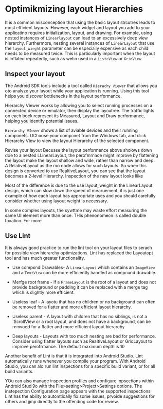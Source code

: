 # Optimikmizing layout Hierarchies
It is a common misconception that using the basic layout strcutres leads to most efficient layouts. However, each widget and layout you add to your applicatino requires initialization, layout, and drawing. For example, using nested instances of `Linearlayout` can lead to an excessively deep view hierarchy. Furthermore, nesting several instances of `LinearLayout` that use the `layout_wieght` parameter can be especially expensive as each child needs to be measured twice. This is particularly important when the layout is inflated repeatedly, such as wehn used in a `ListeView` or `GridView`. 

## Inspect your layout
The Android SDK tools include a tool called `Hierachy Viewer` that allows you oto analyze your layout while your application is running. Using this tool helps you discover bottlenecks in the layout performance. 

Hierarchy Viewer works by allowing you to select running processes on a connected device or emulator, then display the layoutree. The traffic lights on each bock represent its Measured, Layout and Draw performance, helping you identify potential issues. 

`Hierarchy VIewer` shows a list of aviable devices and their running componets. DChoose your componet from the Windows tab, and click Hierarchy View to view the layout Hierarchy of the selected component. 

Revise your layout
Becuase the layout performance above sholows down doe to a nested LLinearLayout, the perofmrnace might improve by flattening the layout make the layout shallow and wide, rather than narrow and deep. A RelativeLayout as the roo node allows for such layouts. So when this design is converted to use RealtiveLayout, you can see that the layout becomes a 2-level Hierarchy. Inspection of the new layout looks llike 

Most of the difference is due to the use layout_weight in the LinearLayout design, which can slow down the speed of mearuement. it is just one example of how each layout has appropriate uses and you should carefully consider whether using layout weight is necessary. 

In some comples layouts, the sywttme may waste effort measuring the same UI element more than once. THis phenonomeon is called double taxation. For more

## Use Lint
It is always good practice to run the lint tool on your layout files to serach for possible view hierarchy optimizations. Lint has replaced the Layoutopt tool and has much greater functionality.
- Use compond Drawables- A `LinearLayout` which contains an `ImageView` and a `TextView` can be more efficiently handled as compound drawable.
- Merfge root frame - If a `FrameLayout` is the root of a layout and does not provide background or padding it can be replaced with a merge tag which is slightly more efficient. 
- Useless leaf - A layotu that has no children or no background can often be removed for a flatter and more efficient layout hierarchy. 
- Useless parent - A layout with children that has no siblings, is not a `ScrollView or a root layout, and does not have a background, can be remvoed for a flatter and more efficient layout hierarchy 

- Deep layouts - Layouts with too much nesting are bad for performance. Consider using flatter layouts such as RealtiveLayout or GridLayout to improve perofrmance. The default maximum depth is 10

Another benefit of Lint is that it is integrated into Android Studio. Lint automatically runs whenever you compile your program. With Android Studio, you can alo run lint inspections for a specific build variant, or for all build variants. 

YOu can also manage inspection profiles and configure inpsections within Android Studi9o with the File>setting>Project>Settings options. The instepection Configuration page appears with the supported inspections
Lint has the ability to automtically fix some issues, prvoide suggestions for others and jjmp directly to the offending code for review. 
